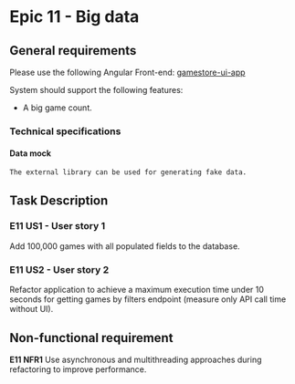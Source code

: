 # Epic 11 - Big data


## General requirements
Please use the following Angular Front-end: [gamestore-ui-app](gamestore-ui-app)  


System should support the following features: 
* A big game count.  

### Technical specifications
#### Data mock
	The external library can be used for generating fake data.

## Task Description

### E11 US1 - User story 1

Add 100,000 games with all populated fields to the database.

### E11 US2 - User story 2
Refactor application to achieve a maximum execution time under 10 seconds for getting games by filters endpoint (measure only API call time without UI).
 
## Non-functional requirement

**E11 NFR1**
Use asynchronous and multithreading approaches during refactoring to improve performance.